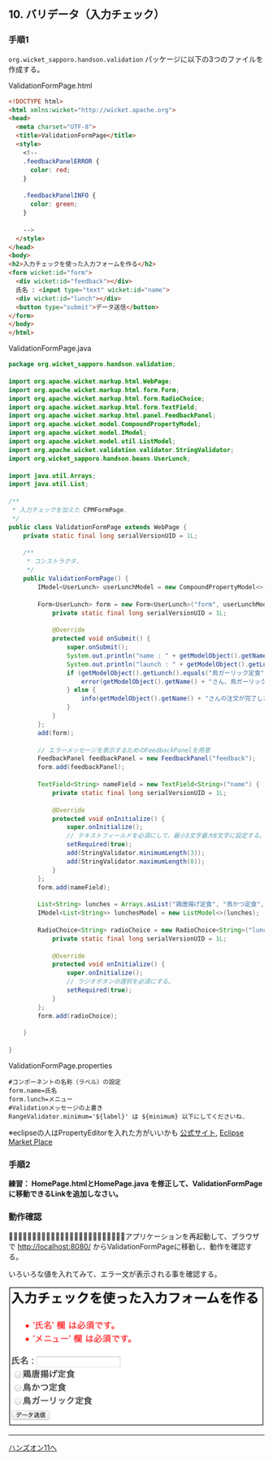 ## 10. バリデータ（入力チェック）

### 手順1

`org.wicket_sapporo.handson.validation` パッケージに以下の3つのファイルを作成する。

ValidationFormPage.html

```html
<!DOCTYPE html>
<html xmlns:wicket="http://wicket.apache.org">
<head>
  <meta charset="UTF-8">
  <title>ValidationFormPage</title>
  <style>
    <!--
    .feedbackPanelERROR {
      color: red;
    }

    .feedbackPanelINFO {
      color: green;
    }

    -->
  </style>
</head>
<body>
<h2>入力チェックを使った入力フォームを作る</h2>
<form wicket:id="form">
  <div wicket:id="feedback"></div>
  氏名 : <input type="text" wicket:id="name">
  <div wicket:id="lunch"></div>
  <button type="submit">データ送信</button>
</form>
</body>
</html>
```

ValidationFormPage.java

```java
package org.wicket_sapporo.handson.validation;

import org.apache.wicket.markup.html.WebPage;
import org.apache.wicket.markup.html.form.Form;
import org.apache.wicket.markup.html.form.RadioChoice;
import org.apache.wicket.markup.html.form.TextField;
import org.apache.wicket.markup.html.panel.FeedbackPanel;
import org.apache.wicket.model.CompoundPropertyModel;
import org.apache.wicket.model.IModel;
import org.apache.wicket.model.util.ListModel;
import org.apache.wicket.validation.validator.StringValidator;
import org.wicket_sapporo.handson.beans.UserLunch;

import java.util.Arrays;
import java.util.List;

/**
 * 入力チェックを加えた CPMFormPage.
 */
public class ValidationFormPage extends WebPage {
	private static final long serialVersionUID = 1L;

	/**
	 * コンストラクタ.
	 */
	public ValidationFormPage() {
		IModel<UserLunch> userLunchModel = new CompoundPropertyModel<>(new UserLunch());

		Form<UserLunch> form = new Form<UserLunch>("form", userLunchModel) {
			private static final long serialVersionUID = 1L;

			@Override
			protected void onSubmit() {
				super.onSubmit();
				System.out.println("name : " + getModelObject().getName());
				System.out.println("launch : " + getModelObject().getLunch());
				if (getModelObject().getLunch().equals("鳥ガーリック定食")) {
					error(getModelObject().getName() + "さん、鳥ガーリック定食は売り切れです...");
				} else {
					info(getModelObject().getName() + "さんの注文が完了しました！");
				}
			}
		};
		add(form);

		// エラーメッセージを表示するためのFeedbackPanelを用意
		FeedbackPanel feedbackPanel = new FeedbackPanel("feedback");
		form.add(feedbackPanel);

		TextField<String> nameField = new TextField<String>("name") {
			private static final long serialVersionUID = 1L;

			@Override
			protected void onInitialize() {
				super.onInitialize();
				// テキストフィールドを必須にして、最小3文字最大8文字に設定する。
				setRequired(true);
				add(StringValidator.minimumLength(3));
				add(StringValidator.maximumLength(8));
			}
		};
		form.add(nameField);

		List<String> lunches = Arrays.asList("鶏唐揚げ定食", "鳥かつ定食", "鳥ガーリック定食");
		IModel<List<String>> lunchesModel = new ListModel<>(lunches);

		RadioChoice<String> radioChoice = new RadioChoice<String>("lunch", lunchesModel) {
			private static final long serialVersionUID = 1L;

			@Override
			protected void onInitialize() {
				super.onInitialize();
				// ラジオボタンの選択を必須にする。
				setRequired(true);
			}
		};
		form.add(radioChoice);

	}

}
```

ValidationFormPage.properties

```properties
#コンポーネントの名称（ラベル）の設定
form.name=氏名
form.lunch=メニュー
#Validationメッセージの上書き
RangeValidator.minimum='${label}' は ${minimum} 以下にしてくださいね.
```

※eclipseの人はPropertyEditorを入れた方がいいかも [公式サイト](http://propedit.osdn.jp/), [Eclipse Market Place](https://marketplace.eclipse.org/content/properties-editor)

### 手順2

**練習： HomePage.htmlとHomePage.java を修正して、ValidationFormPageに移動できるLinkを追加しなさい。**

### 動作確認

􏰘􏰙􏰒􏰏􏰚􏰎􏰛􏰁􏰑􏰜􏰝􏰉􏰊􏰞􏰟􏰈􏰐􏰌􏰓􏰠􏰠􏰄􏰍􏰡􏰀アプリケーションを再起動して、ブラウザで [http://localhost:8080/](http://localhost:8080/)  からValidationFormPageに移動し、動作を確認する。

いろいろな値を入れてみて、エラー文が表示される事を確認する。

![fig10](./fig10.png)

----

[ハンズオン11へ](./HandsOn11.md)




